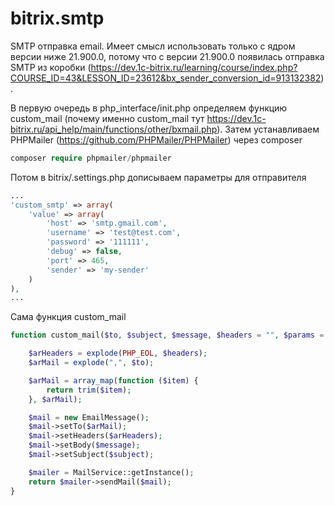 # bitrix.smtp
SMTP отправка email. Имеет смысл использовать только с ядром версии ниже 21.900.0, потому что с версии 21.900.0 появилась отправка SMTP из коробки (https://dev.1c-bitrix.ru/learning/course/index.php?COURSE_ID=43&LESSON_ID=23612&bx_sender_conversion_id=913132382).

В первую очередь в php_interface/init.php определяем функцию custom_mail (почему именно custom_mail тут https://dev.1c-bitrix.ru/api_help/main/functions/other/bxmail.php). 
Затем устанавливаем PHPMailer (https://github.com/PHPMailer/PHPMailer) через composer

```php
composer require phpmailer/phpmailer
```

Потом в bitrix/.settings.php дописываем параметры для отправителя

```php
...
'custom_smtp' => array(
    'value' => array(
        'host' => 'smtp.gmail.com',
        'username' => 'test@test.com',
        'password' => '111111',
        'debug' => false,
        'port' => 465,
        'sender' => 'my-sender'
    )
),
...
```

Сама функция custom_mail

```php
function custom_mail($to, $subject, $message, $headers = "", $params = ""){

    $arHeaders = explode(PHP_EOL, $headers);
    $arMail = explode(",", $to);

    $arMail = array_map(function ($item) {
        return trim($item);
    }, $arMail);

    $mail = new EmailMessage();
    $mail->setTo($arMail);
    $mail->setHeaders($arHeaders);
    $mail->setBody($message);
    $mail->setSubject($subject);

    $mailer = MailService::getInstance();
    return $mailer->sendMail($mail);
}

```
